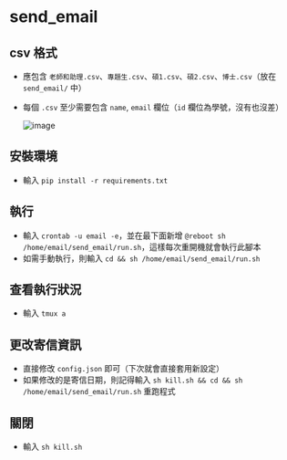 # send_email

## csv 格式
- 應包含 `老師和助理.csv`、`專題生.csv`、`碩1.csv`、`碩2.csv`、`博士.csv`（放在 `send_email/` 中）
- 每個 `.csv` 至少需要包含 `name`, `email` 欄位（`id` 欄位為學號，沒有也沒差）

  ![image](https://github.com/cliff0917/send_email/assets/79709549/e0e58d2a-5ff0-4bda-804f-fddb6e106f96)

## 安裝環境
- 輸入 `pip install -r requirements.txt`

## 執行
- 輸入 `crontab -u email -e`，並在最下面新增 `@reboot sh /home/email/send_email/run.sh`，這樣每次重開機就會執行此腳本
- 如需手動執行，則輸入 `cd && sh /home/email/send_email/run.sh`

## 查看執行狀況
- 輸入 `tmux a`

## 更改寄信資訊
- 直接修改 `config.json` 即可（下次就會直接套用新設定）
- 如果修改的是寄信日期，則記得輸入 `sh kill.sh && cd && sh /home/email/send_email/run.sh` 重跑程式

## 關閉
- 輸入 `sh kill.sh`
